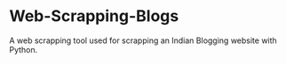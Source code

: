 # Web-Scrapping-Blogs
A web scrapping tool used for scrapping an Indian Blogging website with Python.
